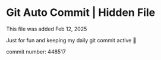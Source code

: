 # Git Auto Commit | Hidden File

This file was added Feb 12, 2025

Just for fun and keeping my daily git commit active 🤪

commit number: 448517
